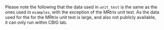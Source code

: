Please note the following that the data used in `unit_test` is the same as the ones used in `examples`, with the exception of the MRtrix unit test. 
As the data used for the for the MRtrix unit test is large, and also not publicly available, it can only run within CBIG lab.

